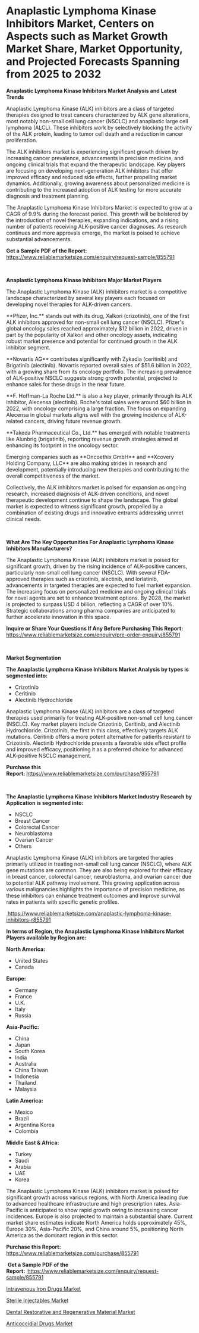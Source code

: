 <p><h1>Anaplastic Lymphoma Kinase Inhibitors Market, Centers on Aspects such as Market Growth Market Share, Market Opportunity, and Projected Forecasts Spanning from 2025 to 2032</h1></p><p><strong>Anaplastic Lymphoma Kinase Inhibitors Market Analysis and Latest Trends</strong></p>
<p><p>Anaplastic Lymphoma Kinase (ALK) inhibitors are a class of targeted therapies designed to treat cancers characterized by ALK gene alterations, most notably non-small cell lung cancer (NSCLC) and anaplastic large cell lymphoma (ALCL). These inhibitors work by selectively blocking the activity of the ALK protein, leading to tumor cell death and a reduction in cancer proliferation.</p><p>The ALK inhibitors market is experiencing significant growth driven by increasing cancer prevalence, advancements in precision medicine, and ongoing clinical trials that expand the therapeutic landscape. Key players are focusing on developing next-generation ALK inhibitors that offer improved efficacy and reduced side effects, further propelling market dynamics. Additionally, growing awareness about personalized medicine is contributing to the increased adoption of ALK testing for more accurate diagnosis and treatment planning.</p><p>The Anaplastic Lymphoma Kinase Inhibitors Market is expected to grow at a CAGR of 9.9% during the forecast period. This growth will be bolstered by the introduction of novel therapies, expanding indications, and a rising number of patients receiving ALK-positive cancer diagnoses. As research continues and more approvals emerge, the market is poised to achieve substantial advancements.</p></p>
<p><strong>Get a Sample PDF of the Report:&nbsp;</strong> <a href="https://www.reliablemarketsize.com/enquiry/request-sample/855791?utm_campaign=1943&utm_medium=2&utm_source=Github&utm_content=ia&utm_term=08032025&utm_id=anaplastic-lymphoma-kinase-inhibitors">https://www.reliablemarketsize.com/enquiry/request-sample/855791</a></p>
<p>&nbsp;</p>
<p><strong>Anaplastic Lymphoma Kinase Inhibitors Major Market Players</strong></p>
<p><p>The Anaplastic Lymphoma Kinase (ALK) inhibitors market is a competitive landscape characterized by several key players each focused on developing novel therapies for ALK-driven cancers. </p><p>**Pfizer, Inc.** stands out with its drug, Xalkori (crizotinib), one of the first ALK inhibitors approved for non-small cell lung cancer (NSCLC). Pfizer's global oncology sales reached approximately $12 billion in 2022, driven in part by the popularity of Xalkori and other oncology assets, indicating robust market presence and potential for continued growth in the ALK inhibitor segment.</p><p>**Novartis AG** contributes significantly with Zykadia (ceritinib) and Brigatinib (alectinib). Novartis reported overall sales of $51.6 billion in 2022, with a growing share from its oncology portfolio. The increasing prevalence of ALK-positive NSCLC suggests strong growth potential, projected to enhance sales for these drugs in the near future.</p><p>**F. Hoffman-La Roche Ltd.** is also a key player, primarily through its ALK inhibitor, Alecensa (alectinib). Roche's total sales were around $60 billion in 2022, with oncology comprising a large fraction. The focus on expanding Alecensa in global markets aligns well with the growing incidence of ALK-related cancers, driving future revenue growth.</p><p>**Takeda Pharmaceutical Co., Ltd.** has emerged with notable treatments like Alunbrig (brigatinib), reporting revenue growth strategies aimed at enhancing its footprint in the oncology sector. </p><p>Emerging companies such as **Oncoethix GmbH** and **Xcovery Holding Company, LLC** are also making strides in research and development, potentially introducing new therapies and contributing to the overall competitiveness of the market.</p><p>Collectively, the ALK inhibitors market is poised for expansion as ongoing research, increased diagnosis of ALK-driven conditions, and novel therapeutic development continue to shape the landscape. The global market is expected to witness significant growth, propelled by a combination of existing drugs and innovative entrants addressing unmet clinical needs.</p></p>
<p>&nbsp;</p>
<p><strong>What Are The Key Opportunities For Anaplastic Lymphoma Kinase Inhibitors Manufacturers?</strong></p>
<p><p>The Anaplastic Lymphoma Kinase (ALK) inhibitors market is poised for significant growth, driven by the rising incidence of ALK-positive cancers, particularly non-small cell lung cancer (NSCLC). With several FDA-approved therapies such as crizotinib, alectinib, and lorlatinib, advancements in targeted therapies are expected to fuel market expansion. The increasing focus on personalized medicine and ongoing clinical trials for novel agents are set to enhance treatment options. By 2028, the market is projected to surpass USD 4 billion, reflecting a CAGR of over 10%. Strategic collaborations among pharma companies are anticipated to further accelerate innovation in this space.</p></p>
<p><strong>Inquire or Share Your Questions If Any Before Purchasing This Report:</strong> <a href="https://www.reliablemarketsize.com/enquiry/pre-order-enquiry/855791?utm_campaign=1943&utm_medium=2&utm_source=Github&utm_content=ia&utm_term=08032025&utm_id=anaplastic-lymphoma-kinase-inhibitors">https://www.reliablemarketsize.com/enquiry/pre-order-enquiry/855791</a></p>
<p>&nbsp;</p>
<p><strong>Market Segmentation</strong></p>
<p><strong>The Anaplastic Lymphoma Kinase Inhibitors Market Analysis by types is segmented into:</strong></p>
<p><ul><li>Crizotinib</li><li>Ceritinib</li><li>Alectinib Hydrochloride</li></ul></p>
<p><p>Anaplastic Lymphoma Kinase (ALK) inhibitors are a class of targeted therapies used primarily for treating ALK-positive non-small cell lung cancer (NSCLC). Key market players include Crizotinib, Ceritinib, and Alectinib Hydrochloride. Crizotinib, the first in this class, effectively targets ALK mutations. Ceritinib offers a more potent alternative for patients resistant to Crizotinib. Alectinib Hydrochloride presents a favorable side effect profile and improved efficacy, positioning it as a preferred choice for advanced ALK-positive NSCLC management.</p></p>
<p><strong>Purchase this Report:&nbsp;</strong><a href="https://www.reliablemarketsize.com/purchase/855791?utm_campaign=1943&utm_medium=2&utm_source=Github&utm_content=ia&utm_term=08032025&utm_id=anaplastic-lymphoma-kinase-inhibitors">https://www.reliablemarketsize.com/purchase/855791</a></p>
<p>&nbsp;</p>
<p><strong>The Anaplastic Lymphoma Kinase Inhibitors Market Industry Research by Application is segmented into:</strong></p>
<p><ul><li>NSCLC</li><li>Breast Cancer</li><li>Colorectal Cancer</li><li>Neuroblastoma</li><li>Ovarian Cancer</li><li>Others</li></ul></p>
<p><p>Anaplastic Lymphoma Kinase (ALK) inhibitors are targeted therapies primarily utilized in treating non-small cell lung cancer (NSCLC), where ALK gene mutations are common. They are also being explored for their efficacy in breast cancer, colorectal cancer, neuroblastoma, and ovarian cancer due to potential ALK pathway involvement. This growing application across various malignancies highlights the importance of precision medicine, as these inhibitors can enhance treatment outcomes and improve survival rates in patients with specific genetic profiles.</p></p>
<p><a href="https://www.reliablemarketsize.com/anaplastic-lymphoma-kinase-inhibitors-r855791?utm_campaign=1943&utm_medium=2&utm_source=Github&utm_content=ia&utm_term=08032025&utm_id=anaplastic-lymphoma-kinase-inhibitors">&nbsp;https://www.reliablemarketsize.com/anaplastic-lymphoma-kinase-inhibitors-r855791</a></p>
<p><strong>In terms of Region, the Anaplastic Lymphoma Kinase Inhibitors Market Players available by Region are:</strong></p>
<p>
    <p> <strong> North America: </strong>
        <ul>
            <li>United States</li>
            <li>Canada</li>
        </ul>
        </p> 
    <p> <strong> Europe: </strong>
        <ul>
            <li>Germany</li>
            <li>France</li>
            <li>U.K.</li>
            <li>Italy</li>
            <li>Russia</li>
        </ul>
        </p> 
    <p> <strong> Asia-Pacific: </strong>
        <ul>
            <li>China</li>
            <li>Japan</li>
            <li>South Korea</li>
            <li>India</li>
            <li>Australia</li>
            <li>China Taiwan</li>
            <li>Indonesia</li>
            <li>Thailand</li>
            <li>Malaysia</li>
        </ul>
        </p> 
    <p> <strong> Latin America: </strong>
        <ul>
            <li>Mexico</li>
            <li>Brazil</li>
            <li>Argentina Korea</li>
            <li>Colombia</li>
        </ul>
        </p> 
    <p> <strong> Middle East & Africa: </strong>
        <ul>
            <li>Turkey</li>
            <li>Saudi</li>
            <li>Arabia</li>
            <li>UAE</li>
            <li>Korea</li>
        </ul>
    </p>
    </p>
<p><p>The Anaplastic Lymphoma Kinase (ALK) inhibitors market is poised for significant growth across various regions, with North America leading due to advanced healthcare infrastructure and high prescription rates. Asia-Pacific is anticipated to show rapid growth owing to increasing cancer incidences. Europe is also projected to maintain a substantial share. Current market share estimates indicate North America holds approximately 45%, Europe 30%, Asia-Pacific 20%, and China around 5%, positioning North America as the dominant region in this sector.</p></p>
<p><strong>Purchase this Report: </strong><a href="https://www.reliablemarketsize.com/purchase/855791?utm_campaign=1943&utm_medium=2&utm_source=Github&utm_content=ia&utm_term=08032025&utm_id=anaplastic-lymphoma-kinase-inhibitors">https://www.reliablemarketsize.com/purchase/855791</a></p>
<p>&nbsp;<strong>Get a Sample PDF of the Report:&nbsp;&nbsp;</strong><a href="https://www.reliablemarketsize.com/enquiry/request-sample/855791?utm_campaign=1943&utm_medium=2&utm_source=Github&utm_content=ia&utm_term=08032025&utm_id=anaplastic-lymphoma-kinase-inhibitors">https://www.reliablemarketsize.com/enquiry/request-sample/855791</a></p>
<p><strong></strong></p>
<p><p><a href="https://github.com/stvnpukaj10/Market-Research-Report-List-1/blob/main/intravenous-iron-drugs-market.md?utm_campaign=1943&utm_medium=2&utm_source=Github&utm_content=ia&utm_term=08032025&utm_id=anaplastic-lymphoma-kinase-inhibitors">Intravenous Iron Drugs Market</a></p><p><a href="https://github.com/ChiragRP21/Market-Research-Report-List-7/blob/main/sterile-injectables-market.md?utm_campaign=1943&utm_medium=2&utm_source=Github&utm_content=ia&utm_term=08032025&utm_id=anaplastic-lymphoma-kinase-inhibitors">Sterile Injectables Market</a></p><p><a href="https://github.com/sakourkishev/Market-Research-Report-List-1/blob/main/dental-restorative-and-regenerative-material-market.md?utm_campaign=1943&utm_medium=2&utm_source=Github&utm_content=ia&utm_term=08032025&utm_id=anaplastic-lymphoma-kinase-inhibitors">Dental Restorative and Regenerative Material Market</a></p><p><a href="https://github.com/bordzjisela/Market-Research-Report-List-1/blob/main/anticoccidial-drugs-market.md?utm_campaign=1943&utm_medium=2&utm_source=Github&utm_content=ia&utm_term=08032025&utm_id=anaplastic-lymphoma-kinase-inhibitors">Anticoccidial Drugs Market</a></p></p>